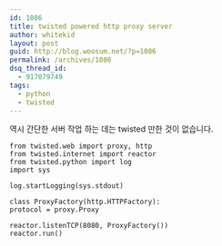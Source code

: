 ```yaml
---
id: 1086
title: twisted powered http proxy server
author: whitekid
layout: post
guid: http://blog.woosum.net/?p=1086
permalink: /archives/1086
dsq_thread_id:
  - 917079749
tags:
  - python
  - twisted
---
```

역시 간단한 서버 작업 하는 데는 twisted 만한 것이 없습니다.

    from twisted.web import proxy, http
    from twisted.internet import reactor
    from twisted.python import log
    import sys

    log.startLogging(sys.stdout)

    class ProxyFactory(http.HTTPFactory):
    protocol = proxy.Proxy

    reactor.listenTCP(8080, ProxyFactory())
    reactor.run()
